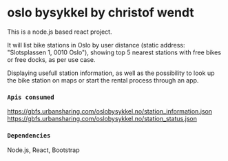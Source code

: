 # oslo bysykkel by christof wendt

This is a node.js based react project.

It will list bike stations in Oslo by user distance (static address: "Slotsplassen 1, 0010 Oslo"),
showing top 5 nearest stations with free bikes or free docks, as per use case.

Displaying usefull station information, as well as the possibility to look up the bike station on maps or start
the rental process through an app.

### `Apis consumed`
https://gbfs.urbansharing.com/oslobysykkel.no/station_information.json
https://gbfs.urbansharing.com/oslobysykkel.no/station_status.json  


### `Dependencies`
Node.js, React, Bootstrap
